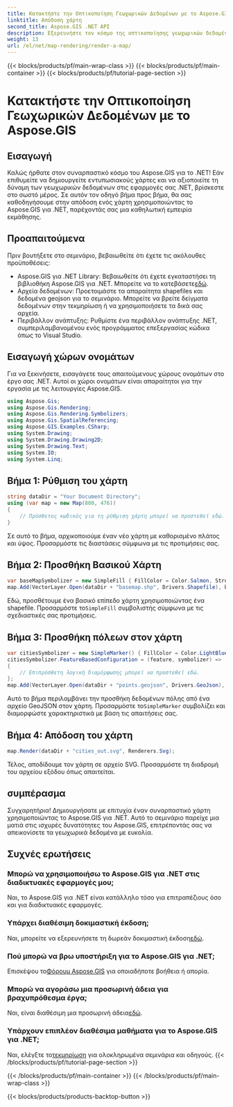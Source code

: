 ```yaml
---
title: Κατακτήστε την Οπτικοποίηση Γεωχωρικών Δεδομένων με το Aspose.GIS
linktitle: Απόδοση χάρτη
second_title: Aspose.GIS .NET API
description: Εξερευνήστε τον κόσμο της οπτικοποίησης γεωχωρικών δεδομένων με το Aspose.GIS για .NET. Δημιουργήστε εκπληκτικούς χάρτες χωρίς κόπο. Κατεβάστε τώρα! #Αποθέστε #GIS
weight: 13
url: /el/net/map-rendering/render-a-map/
---
```


{{< blocks/products/pf/main-wrap-class >}}
{{< blocks/products/pf/main-container >}}
{{< blocks/products/pf/tutorial-page-section >}}

# Κατακτήστε την Οπτικοποίηση Γεωχωρικών Δεδομένων με το Aspose.GIS

## Εισαγωγή
Καλώς ήρθατε στον συναρπαστικό κόσμο του Aspose.GIS για το .NET! Εάν επιθυμείτε να δημιουργείτε εντυπωσιακούς χάρτες και να αξιοποιείτε τη δύναμη των γεωχωρικών δεδομένων στις εφαρμογές σας .NET, βρίσκεστε στο σωστό μέρος. Σε αυτόν τον οδηγό βήμα προς βήμα, θα σας καθοδηγήσουμε στην απόδοση ενός χάρτη χρησιμοποιώντας το Aspose.GIS για .NET, παρέχοντάς σας μια καθηλωτική εμπειρία εκμάθησης.
## Προαπαιτούμενα
Πριν βουτήξετε στο σεμινάριο, βεβαιωθείτε ότι έχετε τις ακόλουθες προϋποθέσεις:
-  Aspose.GIS για .NET Library: Βεβαιωθείτε ότι έχετε εγκαταστήσει τη βιβλιοθήκη Aspose.GIS για .NET. Μπορείτε να το κατεβάσετε[εδώ](https://releases.aspose.com/gis/net/).
- Αρχεία δεδομένων: Προετοιμάστε τα απαραίτητα shapefiles και δεδομένα geojson για το σεμινάριο. Μπορείτε να βρείτε δείγματα δεδομένων στην τεκμηρίωση ή να χρησιμοποιήσετε τα δικά σας αρχεία.
- Περιβάλλον ανάπτυξης: Ρυθμίστε ένα περιβάλλον ανάπτυξης .NET, συμπεριλαμβανομένου ενός προγράμματος επεξεργασίας κώδικα όπως το Visual Studio.
## Εισαγωγή χώρων ονομάτων
Για να ξεκινήσετε, εισαγάγετε τους απαιτούμενους χώρους ονομάτων στο έργο σας .NET. Αυτοί οι χώροι ονομάτων είναι απαραίτητοι για την εργασία με τις λειτουργίες Aspose.GIS.
```csharp
using Aspose.Gis;
using Aspose.Gis.Rendering;
using Aspose.Gis.Rendering.Symbolizers;
using Aspose.Gis.SpatialReferencing;
using Aspose.GIS.Examples.CSharp;
using System.Drawing;
using System.Drawing.Drawing2D;
using System.Drawing.Text;
using System.IO;
using System.Linq;
```
## Βήμα 1: Ρύθμιση του χάρτη
```csharp
string dataDir = "Your Document Directory";
using (var map = new Map(800, 476))
{
    // Πρόσθετος κωδικός για τη ρύθμιση χάρτη μπορεί να προστεθεί εδώ.
}
```
Σε αυτό το βήμα, αρχικοποιούμε έναν νέο χάρτη με καθορισμένο πλάτος και ύψος. Προσαρμόστε τις διαστάσεις σύμφωνα με τις προτιμήσεις σας.
## Βήμα 2: Προσθήκη Βασικού Χάρτη
```csharp
var baseMapSymbolizer = new SimpleFill { FillColor = Color.Salmon, StrokeWidth = 0.75 };
map.Add(VectorLayer.Open(dataDir + "basemap.shp", Drivers.Shapefile), baseMapSymbolizer);
```
 Εδώ, προσθέτουμε ένα βασικό επίπεδο χάρτη χρησιμοποιώντας ένα shapefile. Προσαρμόστε το`SimpleFill` συμβολιστής σύμφωνα με τις σχεδιαστικές σας προτιμήσεις.
## Βήμα 3: Προσθήκη πόλεων στον χάρτη
```csharp
var citiesSymbolizer = new SimpleMarker() { FillColor = Color.LightBlue };
citiesSymbolizer.FeatureBasedConfiguration = (feature, symbolizer) =>
{
    // Επιπρόσθετη λογική διαμόρφωσης μπορεί να προστεθεί εδώ.
};
map.Add(VectorLayer.Open(dataDir + "points.geojson", Drivers.GeoJson), citiesSymbolizer);
```
 Αυτό το βήμα περιλαμβάνει την προσθήκη δεδομένων πόλης από ένα αρχείο GeoJSON στον χάρτη. Προσαρμόστε το`SimpleMarker` συμβολίζει και διαμορφώστε χαρακτηριστικά με βάση τις απαιτήσεις σας.
## Βήμα 4: Απόδοση του χάρτη
```csharp
map.Render(dataDir + "cities_out.svg", Renderers.Svg);
```
Τέλος, αποδίδουμε τον χάρτη σε αρχείο SVG. Προσαρμόστε τη διαδρομή του αρχείου εξόδου όπως απαιτείται.
## συμπέρασμα
Συγχαρητήρια! Δημιουργήσατε με επιτυχία έναν συναρπαστικό χάρτη χρησιμοποιώντας το Aspose.GIS για .NET. Αυτό το σεμινάριο παρείχε μια ματιά στις ισχυρές δυνατότητες του Aspose.GIS, επιτρέποντάς σας να απεικονίσετε τα γεωχωρικά δεδομένα με ευκολία.
## Συχνές ερωτήσεις
### Μπορώ να χρησιμοποιήσω το Aspose.GIS για .NET στις διαδικτυακές εφαρμογές μου;
Ναι, το Aspose.GIS για .NET είναι κατάλληλο τόσο για επιτραπέζιους όσο και για διαδικτυακές εφαρμογές.
### Υπάρχει διαθέσιμη δοκιμαστική έκδοση;
Ναι, μπορείτε να εξερευνήσετε τη δωρεάν δοκιμαστική έκδοση[εδώ](https://releases.aspose.com/).
### Πού μπορώ να βρω υποστήριξη για το Aspose.GIS για .NET;
 Επισκέψου το[Φόρουμ Aspose.GIS](https://forum.aspose.com/c/gis/33) για οποιαδήποτε βοήθεια ή απορία.
### Μπορώ να αγοράσω μια προσωρινή άδεια για βραχυπρόθεσμα έργα;
 Ναι, είναι διαθέσιμη μια προσωρινή άδεια[εδώ](https://purchase.aspose.com/temporary-license/).
### Υπάρχουν επιπλέον διαθέσιμα μαθήματα για το Aspose.GIS για .NET;
 Ναι, ελέγξτε το[τεκμηρίωση](https://reference.aspose.com/gis/net/) για ολοκληρωμένα σεμινάρια και οδηγούς.
{{< /blocks/products/pf/tutorial-page-section >}}

{{< /blocks/products/pf/main-container >}}
{{< /blocks/products/pf/main-wrap-class >}}

{{< blocks/products/products-backtop-button >}}
